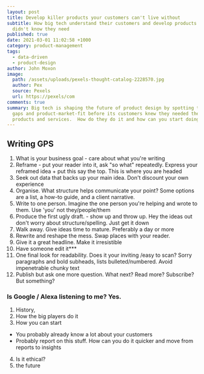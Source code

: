 ```yaml
---
layout: post
title: Develop killer products your customers can't live without
subtitle: How big tech understand their customers and develop products they
  didn't know they need
published: true
date: 2021-03-01 11:02:58 +1000
category: product-management
tags:
  - data-driven
  - product-design
author: John Moxon
image:
  path: /assets/uploads/pexels-thought-catalog-2228570.jpg
  author: Pex
  source: Pexels
  url: https://pexels/com
comments: true
summary: Big tech is shaping the future of product design by spotting trends,
  gaps and product-market-fit before its customers knew they needed their
  products and services.  How do they do it and how can you start doing it now?
---
```

## Writing GPS
1. What is your business goal - care about what you're writing
2. Reframe - put your reader into it, ask "so what" repeatedly. Express your reframed idea + put this say the top. This is where you are headed
3. Seek out data that backs up your main idea. Don't discount your own experience
4. Organise. What structure helps communicate your point? Some options are a list, a how-to guide, and a client narrative.
5. Write to one person. Imagine the one person you're helping and wrote to them. Use 'you' not they/people/them
6. Produce the first ugly draft. - show up and throw up. Hey the ideas out don't worry about structure/spelling. Just get it down
7. Walk away. Give ideas time to mature. Preferably a day or more
8. Rewrite and reshape the mess. Swap places with your reader.
9. Give it a great headline. Make it irresistible
10. Have someone edit it***
11. One final look for readability. Does it your inviting /easy to scan? Sorry paragraphs and bold subheads, lists bulleted/numbered. Avoid impenetrable chunky text
12. Publish but ask one more question. What next? Read more? Subscribe? But something?




### Is Google / Alexa listening to me? Yes.
1. History, 
2. How the big players do it
3. How you can start
- You probably already know a lot about your customers
- Probably report on this stuff.  How can you do it quicker and move from reports to insights
4. Is it ethical?
5. the future